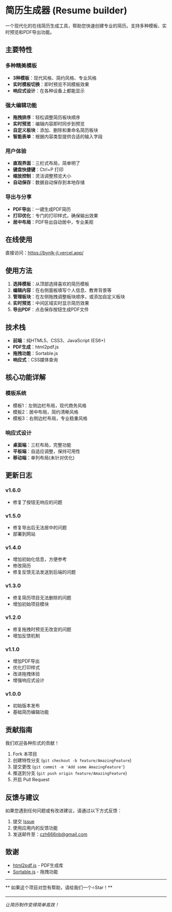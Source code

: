 #  简历生成器 (Resume builder)

一个现代化的在线简历生成工具，帮助您快速创建专业的简历。支持多种模板、实时预览和PDF导出功能。

##  主要特性

###  多种精美模板
- **3种模板**：现代风格、简约风格、专业风格
- **实时模板切换**：即时预览不同模板效果
- **响应式设计**：在各种设备上都能显示

###  强大编辑功能
- **拖拽排序**：轻松调整简历板块顺序
- **实时预览**：编辑内容即时同步到预览
- **自定义板块**：添加、删除和重命名简历板块
- **智能表单**：根据内容类型提供合适的输入字段

###  用户体验
- **直观界面**：三栏式布局，简单明了
- **键盘快捷键**：Ctrl+P 打印
- **缩放控制**：灵活调整预览大小
- **自动保存**：数据自动保存到本地存储

###  导出与分享
- **PDF导出**：一键生成PDF简历
- **打印优化**：专门的打印样式，确保输出效果
- **居中布局**：PDF导出自动居中，专业美观

## 在线使用
直接访问：https://bynlk-jl.vercel.app/

##  使用方法

1. **选择模板**：从顶部选择喜欢的简历模板
2. **编辑内容**：在右侧面板填写个人信息、教育背景等
3. **管理板块**：在左侧拖拽调整板块顺序，或添加自定义板块
4. **实时预览**：中间区域实时显示简历效果
5. **导出PDF**：点击保存按钮生成PDF文件

##  技术栈

- **前端**：纯HTML5、CSS3、JavaScript (ES6+)
- **PDF生成**：html2pdf.js
- **拖拽功能**：Sortable.js
- **响应式**：CSS媒体查询

## 核心功能详解

### 模板系统
- 模板1：左侧边栏布局，现代商务风格
- 模板2：居中布局，简约清晰风格  
- 模板3：右侧边栏布局，专业稳重风格

### 响应式设计
- **桌面端**：三栏布局，完整功能
- **平板端**：自适应调整，保持可用性
- **移动端**：单列布局(未针对优化)

##  更新日志

### v1.6.0
- 修复了按钮无响应的问题

### v1.5.0
- 修复导出后无法居中的问题
- 部署到网站

### v1.4.0
- 增加初始化信息，方便参考
- 修改简历
- 修复反馈无法发送到后端的问题
  
### v1.3.0
- 修复简历项目无法删除的问题
- 增加初始项目模块
  
### v1.2.0
-  修复拖拽时预览无改变的问题
-  增加反馈机制
  
### v1.1.0
- 增加PDF导出
- 优化打印样式
- 改进拖拽体验
- 增强响应式设计

### v1.0.0
-  初始版本发布
-  基础简历编辑功能

##  贡献指南

我们欢迎各种形式的贡献！

1. Fork 本项目
2. 创建特性分支 (`git checkout -b feature/AmazingFeature`)
3. 提交更改 (`git commit -m 'Add some AmazingFeature'`)
4. 推送到分支 (`git push origin feature/AmazingFeature`)
5. 开启 Pull Request

##  反馈与建议

如果您遇到任何问题或有改进建议，请通过以下方式反馈：

1. 提交 [Issue](https://github.com/277188/resume-builder/issues)
2. 使用应用内的反馈功能
3. 发送邮件至：czh666nb@gmail.com

##  致谢

- [html2pdf.js](https://github.com/eKoopmans/html2pdf.js) - PDF生成库
- [Sortable.js](https://github.com/SortableJS/Sortable) - 拖拽功能

---

** 如果这个项目对您有帮助，请给我们一个⭐Star！**

---

*让简历制作变得简单高效！* 
